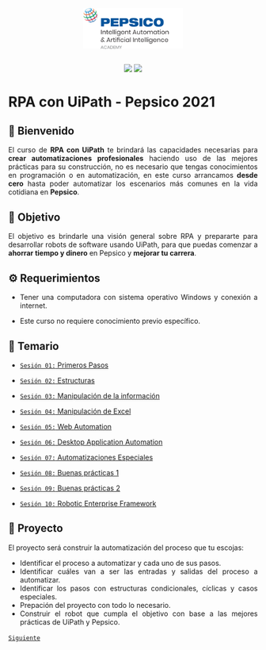 <div align="center">
<img src="assets/logo.png" align="center" width="40%">
<br><br>

![](https://img.shields.io/badge/BUILT%20BY%20-IT%20MEX-blue.svg)  ![](https://img.shields.io/badge/FOR-YOU-orange.svg)

</div>

<div style="text-align: justify;">

# RPA con UiPath - Pepsico 2021

## :wave: Bienvenido

El curso de **RPA con UiPath** te brindará las capacidades necesarias para **crear automatizaciones profesionales** haciendo uso de las mejores prácticas para su construcción, no es necesario que tengas conocimientos en programación o en automatización, en este curso arrancamos **desde cero** hasta poder automatizar los escenarios más comunes en la vida cotidiana en **Pepsico**.

## :dart: Objetivo

El objetivo es brindarle una visión general sobre RPA y prepararte para desarrollar robots de software usando UiPath, para que puedas comenzar a **ahorrar tiempo y dinero** en Pepsico y **mejorar tu carrera**.

## :gear: Requerimientos

- Tener una computadora con sistema operativo Windows y conexión a internet.

- Este curso no requiere conocimiento previo específico.

## :bookmark_tabs: Temario
- [`Sesión 01:` Primeros Pasos](Session-01/README.md)

- [`Sesión 02:` Estructuras](Session-02/README.md)

- [`Sesión 03:` Manipulación de la información](Session-03/README.md)

- [`Sesión 04:` Manipulación de Excel](Session-04/README.md)

- [`Sesión 05:` Web Automation](Session-05/README.md)

- [`Sesión 06:` Desktop Application Automation](Session-06/README.md)

- [`Sesión 07:` Automatizaciones Especiales](Session-07/README.md)

- [`Sesión 08:` Buenas prácticas 1](Session-08/README.md)

- [`Sesión 09:` Buenas prácticas 2](Session-09/README.md)

- [`Sesión 10:` Robotic Enterprise Framework](Session-10/README.md)

## :wrench: Proyecto

El proyecto será construir la automatización del proceso que tu escojas:

- Identificar el proceso a automatizar y cada uno de sus pasos.
- Identificar cuáles van a ser las entradas y salidas del proceso a automatizar.
- Identificar los pasos con estructuras condicionales, cíclicas y casos especiales.
- Prepación del proyecto con todo lo necesario.
- Construir el robot que cumpla el objetivo con base a las mejores prácticas de UiPath y Pepsico.

[`Siguiente`](Session-01/README.md)

</div>